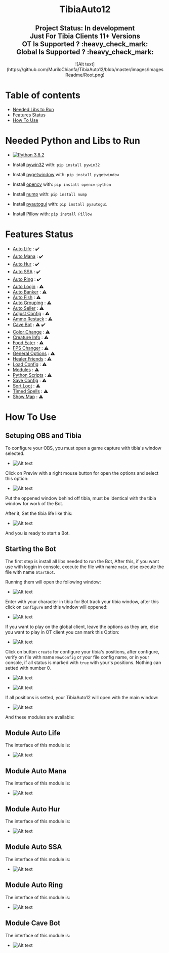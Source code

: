 <h1 align="center"> TibiaAuto12 </h1>

<h2 align="center"> Project Status: In development <br />Just For Tibia Clients 11+ Versions<br />OT Is Supported ? :heavy_check_mark:<br />Global Is Supported ? :heavy_check_mark:</h2>

<div align="center">![Alt text](https://github.com/MuriloChianfa/TibiaAuto12/blob/master/images/ImagesReadme/Root.png)</div>

# Table of contents

- [Needed Libs to Run](#Needed-Python-and-Libs-to-Run)
- [Features Status](#Features-Status)
- [How To Use](#How-To-Use)

# Needed Python and Libs to Run

- [![Python 3.8.2](https://img.shields.io/badge/python-3.8.2-blue.svg)](https://www.python.org/downloads/release/python-382/)

- Install [pywin32](http://www.qarevolution.com/5-step-install-pywin32-using-pip/) with: `pip install pywin32`

- Install [pygetwindow](https://pypi.org/project/PyGetWindow/) with: `pip install pygetwindow`

- Install [opencv](https://pypi.org/project/opencv-python/) with: `pip install opencv-python`

- Install [nump](https://pypi.org/project/numpy/) with: `pip install nump`

- Install [pyautogui](https://pypi.org/project/PyAutoGUI/) with: `pip install pyautogui`

- Install [Pillow](https://pypi.org/project/Pillow/2.2.2/) with: `pip install Pillow`

# Features Status

- [Auto Life](#Module-Auto-Life) : :heavy_check_mark:
- [Auto Mana](#Module-Auto-Mana) : :heavy_check_mark:
- [Auto Hur](#Module-Auto-Hur) : :heavy_check_mark:
- [Auto SSA](#Module-Auto-SSA) : :heavy_check_mark:
- [Auto Ring](#Module-Auto-Ring) : :heavy_check_mark:
- [Auto Login]() : :warning:
- [Auto Banker]() : :warning:
- [Auto Fish]() : :warning:
- [Auto Grouping]() : :warning:
- [Auto Seller]() : :warning:
- [Adjust Config]() : :warning:
- [Ammo Restack]() : :warning:
- [Cave Bot](#Module-Cave-Bot) : :warning: :heavy_check_mark:
- [Color Change]() : :warning:
- [Creature Info]() : :warning:
- [Food Eater]() : :warning:
- [FPS Changer]() : :warning:
- [General Options]() : :warning:
- [Healer Friends]() : :warning:
- [Load Config]() : :warning:
- [Modules]() : :warning:
- [Python Scripts]() : :warning:
- [Save Config]() : :warning:
- [Sort Loot]() : :warning:
- [Timed Spells]() : :warning:
- [Show Map]() : :warning:

# How To Use

## Setuping OBS and Tibia

To configure your OBS, you must open a game capture with tibia's window selected.

- ![Alt text](https://github.com/MuriloChianfa/TibiaAuto12/blob/master/images/ImagesReadme/OBS/SetTibia.png)

Click on Previw with a right mouse button for open the options and select this option:

- ![Alt text](https://github.com/MuriloChianfa/TibiaAuto12/blob/master/images/ImagesReadme/OBS/Projetor.png)

Put the oppened window behind off tibia, must be identical with the tibia window for work of the Bot.

After it, Set the tibia life like this:

- ![Alt text](https://github.com/MuriloChianfa/TibiaAuto12/blob/master/images/ImagesReadme/OBS/MarkLife.png)

And you is ready to start a Bot.

## Starting the Bot

The first step is install all libs needed to run the Bot, After this, if you want use with loggin in console, execute the file with name `main`, else execute the file with name `StartBot`.

Running them will open the following window:

- ![Alt text](https://github.com/MuriloChianfa/TibiaAuto12/blob/master/images/ImagesReadme/SelectCharacter.png)

Enter with your character in tibia for Bot track your tibia window, after this click on `Configure` and this window will oppened:

- ![Alt text](https://github.com/MuriloChianfa/TibiaAuto12/blob/master/images/ImagesReadme/SelectConfig.png)

If you want to play on the global client, leave the options as they are, else you want to play in OT client you can mark this Option:

- ![Alt text](https://github.com/MuriloChianfa/TibiaAuto12/blob/master/images/ImagesReadme/SendEvents.png)

Click on button `create` for configure your tibia's positions, after configure, verify on file with name `NewConfig` or your file config name, or in your console, if all status is marked with `true` with your's positions. Nothing can setted with number 0.

- ![Alt text](https://github.com/MuriloChianfa/TibiaAuto12/blob/master/images/ImagesReadme/ConsoleConfig.png)

- ![Alt text](https://github.com/MuriloChianfa/TibiaAuto12/blob/master/images/ImagesReadme/JsonConfig.png)

If all positions is setted, your TibiaAuto12 will open with the main window:

- ![Alt text](https://github.com/MuriloChianfa/TibiaAuto12/blob/master/images/ImagesReadme/Root.png)

And these modules are available:

## Module Auto Life

The interface of this module is:

- ![Alt text](https://github.com/MuriloChianfa/TibiaAuto12/blob/master/images/ImagesReadme/AutoHeal.png)

## Module Auto Mana

The interface of this module is:

- ![Alt text](https://github.com/MuriloChianfa/TibiaAuto12/blob/master/images/ImagesReadme/AutoMana.png)

## Module Auto Hur

The interface of this module is:

- ![Alt text](https://github.com/MuriloChianfa/TibiaAuto12/blob/master/images/ImagesReadme/AutoHur.png)

## Module Auto SSA

The interface of this module is:

- ![Alt text](https://github.com/MuriloChianfa/TibiaAuto12/blob/master/images/ImagesReadme/AutoAmulet.png)

## Module Auto Ring

The interface of this module is:

- ![Alt text](https://github.com/MuriloChianfa/TibiaAuto12/blob/master/images/ImagesReadme/AutoRing.png)

## Module Cave Bot

The interface of this module is:

- ![Alt text](https://github.com/MuriloChianfa/TibiaAuto12/blob/master/images/ImagesReadme/CaveBot.png)
